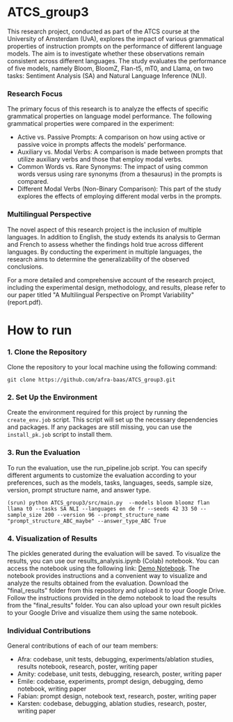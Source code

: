 # ATCS_group3
This research project, conducted as part of the ATCS course at the University of Amsterdam (UvA), explores the impact of various grammatical properties of instruction prompts on the performance of different language models. The aim is to investigate whether these observations remain consistent across different languages. The study evaluates the performance of five models, namely Bloom, BloomZ, Flan-t5, mT0, and Llama, on two tasks: Sentiment Analysis (SA) and Natural Language Inference (NLI).

### Research Focus
The primary focus of this research is to analyze the effects of specific grammatical properties on language model performance. The following grammatical properties were compared in the experiment:

- Active vs. Passive Prompts: A comparison on how using active or passive voice in prompts affects the models' performance.
- Auxiliary vs. Modal Verbs: A comparison is made between prompts that utilize auxiliary verbs and those that employ modal verbs.
- Common Words vs. Rare Synonyms: The impact of using common words versus using rare synonyms (from a thesaurus) in the prompts is compared.
- Different Modal Verbs (Non-Binary Comparison): This part of the study explores the effects of employing different modal verbs in the prompts.

### Multilingual Perspective
The novel aspect of this research project is the inclusion of multiple languages. In addition to English, the study extends its analysis to German and French to assess whether the findings hold true across different languages. By conducting the experiment in multiple languages, the research aims to determine the generalizability of the observed conclusions.

For a more detailed and comprehensive account of the research project, including the experimental design, methodology, and results, please refer to our paper titled "A Multilingual Perspective on Prompt Variability" (report.pdf). 

# How to run
### 1. Clone the Repository
Clone the repository to your local machine using the following command:
```
git clone https://github.com/afra-baas/ATCS_group3.git
```

### 2. Set Up the Environment
Create the environment required for this project by running the `create_env.job` script. This script will set up the necessary dependencies and packages. If any packages are still missing, you can use the `install_pk.job` script to install them.

### 3. Run the Evaluation
To run the evaluation, use the run_pipeline.job script. You can specify different arguments to customize the evaluation according to your preferences, such as the models, tasks, languages, seeds, sample size, version, prompt structure name, and answer type.

```
(srun) python ATCS_group3/src/main.py  --models bloom bloomz flan llama t0 --tasks SA NLI --languages en de fr --seeds 42 33 50 --sample_size 200 --version 96 --prompt_structure_name "prompt_structure_ABC_maybe" --answer_type_ABC True
```

### 4. Visualization of Results
The pickles generated during the evaluation will be saved. To visualize the results, you can use our results_analysis.ipynb (Colab) notebook. You can access the notebook using the following link: [Demo Notebook](https://colab.research.google.com/drive/1fDeS0lVPl8urW68-Zs9VGZZQ5t6BrrLq?usp=sharing).
The notebook provides instructions and a convenient way to visualize and analyze the results obtained from the evaluation.
Download the "final_results" folder from this repository and upload it to your Google Drive. Follow the instructions provided in the demo notebook to load the results from the "final_results" folder. You can also upload your own result pickles to your Google Drive and visualize them using the same notebook.

### Individual Contributions
General contributions of each of our team members:

- Afra: codebase, unit tests, debugging, experiments/ablation studies, results notebook, research, poster, writing paper
- Amity: codebase, unit tests, debugging, research, poster, writing paper
- Emile: codebase, experiments, prompt design, debugging, demo notebook, writing paper
- Fabian: prompt design, notebook text, research, poster, writing paper
- Karsten: codebase, debugging, ablation studies, research, poster, writing paper
